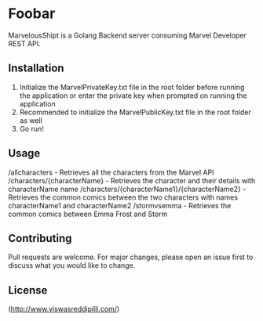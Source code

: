 # Foobar

MarvelousShipt is a Golang Backend server consuming Marvel Developer REST API.

## Installation

1. Initialize the MarvelPrivateKey.txt file in the root folder before running the application or enter the private key when prompted on running the application
2. Recommended to initialize the MarvelPublicKey.txt file in the root folder as well
3. Go run!

## Usage

/allcharacters - Retrieves all the characters from the Marvel API
/characters/{characterName} - Retrieves the character and their details with characterName name
/characters/{characterName1}/{characterName2} - Retrieves the common comics between the two characters with names characterName1 and characterName2
/stormvsemma - Retrieves the common comics between Emma Frost and Storm

## Contributing

Pull requests are welcome. For major changes, please open an issue first to discuss what you would like to change.

## License

(http://www.viswasreddipilli.com/)

